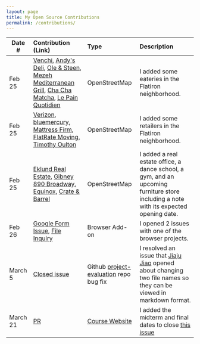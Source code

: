 ```yaml
---
layout: page
title: My Open Source Contributions
permalink: /contributions/
---
```


<!--
Type of the contribution should be "Wikipedia edit", "OpenStreet Map feature", "Documentation", "Course website", "Blog",
"Browser Add-on", etc.

The description should include a brief summary of what you did.

The link should bring us to a public page that shows your contribution. 

Replace the first row with your own contribution. 
-->


| Date #       | Contribution (Link)  | Type  | Description |
|---|:---|:---|:---|
| Feb 25   |  [Venchi](https://www.openstreetmap.org/changeset/133062477),  [Andy's Deli](https://www.openstreetmap.org/changeset/133065841), [Ole & Steen](https://www.openstreetmap.org/changeset/133066192), [Mezeh Mediterranean Grill](https://www.openstreetmap.org/changeset/133066796), [Cha Cha Matcha](https://www.openstreetmap.org/changeset/133067111), [Le Pain Quotidien](https://www.openstreetmap.org/changeset/133068034)| OpenStreetMap    |   I added some eateries in the Flatiron neighborhood.|
| Feb 25 | [Verizon](https://www.openstreetmap.org/changeset/133062665), [bluemercury](https://www.openstreetmap.org/changeset/133065655), [Mattress Firm](https://www.openstreetmap.org/changeset/133066226), [FlatRate Moving](https://www.openstreetmap.org/node/2555136032), [Timothy Oulton](https://www.openstreetmap.org/changeset/133068271)|  OpenStreetMap   |  I added some retailers in the Flatiron neighborhood. |
| Feb 25    | [Eklund Real Estate](https://www.openstreetmap.org/changeset/133067880), [Gibney 890 Broadway](https://www.openstreetmap.org/changeset/133066670), [Equinox](https://www.openstreetmap.org/changeset/133066938), [Crate & Barrel](https://www.openstreetmap.org/node/2555136016)   |  OpenStreetMap  |   I added a real estate office,  a dance school, a gym, and an upcoming furniture store including a note with its expected opening date. | 
Feb 26| [Google Form Issue](https://github.com/ossd-s23/KodeHub/issues/7), [File Inquiry](https://github.com/ossd-s23/KodeHub/issues/8) | Browser Add-on | I opened 2 issues with one of the browser projects.|  
| March 5 | [Closed issue](https://github.com/ossd-s23/project-evaluation/issues/4)  |  Github [project-evaluation](https://github.com/ossd-s23/project-evaluation) repo bug fix |  I resolved an issue that [Jiaju Jiao](https://github.com/Jiajun-Jiao) opened about changing two file names so they can be viewed in markdown format. |
| March 21 | [PR](https://github.com/joannakl/ossd/pull/70) | [Course Website](https://cs.nyu.edu/~joannakl/ossd_s23/daily.html) | I added the midterm and final dates to close [this issue](https://github.com/joannakl/ossd/issues/68) | 



<!-- | Date #       | Contribution (Link)  | Type  | Description |
|---|:---|:---|:---|
| Feb 25   |  https://www.openstreetmap.org/changeset/133062477  | OpenStreetMap    |   I added several stores in the Flatiron neighborhood.    |
|     |     |     |      |
|     |     |     |      | -->
